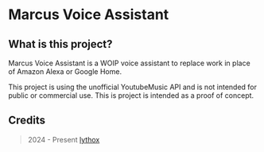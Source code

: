 # Marcus Voice Assistant

## What is this project?

Marcus Voice Assistant is a WOIP voice assistant to replace work in place of Amazon Alexa or Google Home.

This project is using the unofficial YoutubeMusic API and is not intended for public or commercial use. This is project is intended as a proof of concept.

## Credits

> 2024 - Present [lythox](https://lxio.dev)
